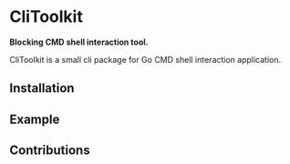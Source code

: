 # CliToolkit

**Blocking CMD shell interaction tool.**

CliToolkit is a small cli package for Go CMD shell interaction application.

## Installation





## Example





## Contributions

